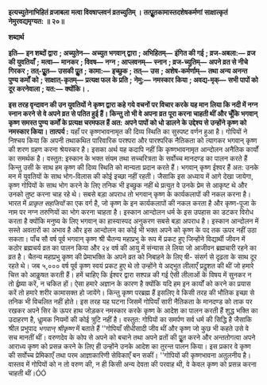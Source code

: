 **इत्यच्युतेनाभिहितं व्रजाबला** **मत्वा विवषाप्लवनं व्रतच्युतिम् ।** **तत्पूॢतकामास्तदशेषकर्मणां** **साक्षात्कृतं नेमुरवद्यमृग्यत: ॥ २०॥** 

**शब्दार्थ** 

**इति—** **इन शब्दों द्वारा** **; अच्युतेन—** **अच्युत भगवान् द्वारा** **; अभिहितम्—** **इंगित की गई** **; व्रज-अबला:—** **व्रज की युवतियाँ** **;** **मत्वा—** **मानकर** **; विवष—** **नग्न** **; आप्लवनम्—** **स्नान** **; व्रज-च्युतिम्—** **अपने व्रत से नीचे गिरकर** **; तत्-पूॢत—** **उसकी पूॢत** **;** **कामा:—** **इच्छुक** **; तत्—** **उस** **; अशेष-कर्मर्णाम्—** **तथा अन्य अनन्त पुण्य कर्मों को** **; साक्षात्-कृतम्—** **प्रत्यक्ष फल के प्रति** **;** **नेमु:—** **नमस्कार किया** **; अवद्य-मृक्—** **सभी पापों को दूर करनेवाला** **; यत:—** **क्योंकि।** **.** 

**इस तरह वृन्दावन की उन युवतियों ने कृष्ण द्वारा कहे गये वचनों पर विचार करके यह मान** **लिया कि नदी में नग्न स्नान करने से वे अपने व्रत से पतित हुई हैं। किन्तु तो भी वे अपना व्रत** **पूरा करना चाहती थीं और चूँकि भगवान् कृष्ण समस्त पुण्य कर्मों के प्रत्यक्ष चरमफल हैं अत:** **अपने पापों को धो डालने के उद्देश्य से उन्होंने कृष्ण को नमस्कार किया।** **तात्पर्य :** यहाँ पर कृष्णभावनामृत की दिव्य स्थिति का सुस्पष्ट वर्णन हुआ है। गोपियों ने निश्चय किया कि अपनी तथाकथित पारिवारिक परश्परा और पारश्परिक नैतिकता को त्यागकर भगवान् कृष्ण की शरण ग्रहण करना श्रेयस्कर है। इसका अर्थ यह कदापि नहीं कि कृष्णभावनामृत आन्दोलन अनैतिक कार्यों का समर्थक है। वस्तुत: इस्कान के भक्त संयम तथा सच्चरित्रता के सर्वोच्च मानदण्ड का पालन करते हैं किन्तु उसी के साथ हम कृष्ण की दिव्य स्थिति को मान्यता प्रदान करते हैं। भगवान् कृष्ण ईश्वर हैं अत: उनके मन में युवतियों के साथ भोग-विलास की कोई इच्छा नहीं रहती। जैसाकि इस अध्याय में आगे देखा जायेगा, कृष्ण गोपियों के साथ भोग करने के लिए तनिक भी इच्छुक नहीं थे प्रत्युत वे उनके प्रेम से आकृष्ट थे और उनको तुष्ट करना चाह रहे थे। सबसे बड़ा अपराध तो भगवान् कृष्ण के कार्यकलापों की नकल करना है। भारत में *प्राकृत* *सहजियों* का एक वर्ग है, जो कृष्ण के इन कार्यकलापों की नकल करता है और कृष्ण-पूजा के नाम पर नग्न तरुणियों का भोग करना चाहता है। इस्कान आन्दोलन धर्म के इस उपहास का डटकर विरोध करता है क्योंकि मनुष्य के लिए भगवान् का हास्यास्पद अनुकरण सबसे बड़ा अपराध है। इस्कान आन्दोलन में सस्ते अवतारों का अभाव है और इस आन्दोलन का कोई भी भक्त अपने को कृष्ण के पद तक ऊपर नहीं उठा सकता। पाँच सौ वर्ष पूर्व भगवान् कृष्ण श्री चैतन्य महाप्रभु के रूप में प्रकट हुए जिन्होंने विद्यार्थी जीवन में कठोर ब्रह्मचर्य व्रत का पालन किया और २४ वर्ष की आयु में संन्यास ले लिया जो आजीवन ब्रह्मचारी रहने का व्रत है। चैतन्य महाप्रभु कृष्ण की प्रेमाभक्ति के अपने व्रत को निबाहने के लिए षी- संसर्ग से दृढ़ता के साथ दूर रहते थे। जब ५,००० वर्ष पूर्व कृष्ण स्वयं प्रकट हुए थे तो उन्होंने ये अद्भुत लीलाएँ प्रदॢशत की थीं जो हमारे चित्त को आकॢषत करती हैं। हमें चाहिए कि ईश्वर द्वारा सश्पन्न की गई ऐसी लीलाओं के विषय में सुनकर न तो ईष्र्या करें, न चकित हों। ऐसा हमारे अज्ञान के कारण है क्योंकि यदि हम इन कार्यों को करने का प्रयास करें तो हमारे शरीर कामासक्त हो जायेंगे। किन्तु कृष्ण परब्रह्म हैं इसलिए वे किसी तरह की भौतिक इच्छा से तनिक भी विचलित नहीं होते। इस तरह यह घटना जिसमें गोपियाँ सारी नैतिकता के मानदण्ड को ताक पर रखकर अपने सिर के ऊपर हाथ जोड़कर नमस्कार करके कृष्ण के आदेश का पालन करती हैं शुद्ध भक्ति का उदाहरण है, धाॢमक नियमों की कोई त्रुटि नहीं है। वस्तुत: गोपियों का समर्पण सर्व धर्म की सिद्धि है जैसाकि श्रील प्रभुपाद *भगवान् श्रीकृष्ण* में बताते हैं ''गोपियाँ सीधीसादी जीव थीं और कृष्ण जो कुछ भी कहते उसे वे सच मानतीं थीं। वरुणदेव के कोप से अपने को बचाने तथा अपने व्रतों की पूॢत करने और अन्ततोगत्वा अपने आराध्य कृष्ण को प्रसन्न करने के लिए ही उन्होंने उनके आदेश का तुरन्त पालन किया। इस प्रकार वे कृष्ण की सर्वोच्च प्रेमिकाएँ तथा परम आज्ञाकारिणी सेविकाएँ बन सकीं। ''गोपियों की कृष्णभावना अतुलनीय है। वास्तव में गोपियों को न तो वरुण की, न ही किसी अन्य देवता की परवाह थी, वे केवल कृष्ण को प्रसन्न करना चाहती थीं।ÓÓ  